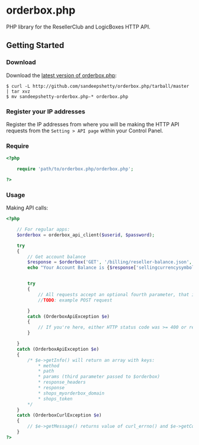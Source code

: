 # orderbox.php

PHP library for the ResellerClub and LogicBoxes HTTP API.


## Getting Started

### Download
Download the [latest version of orderbox.php](https://github.com/sandeepshetty/orderbox.php/archives/master):

```shell
$ curl -L http://github.com/sandeepshetty/orderbox.php/tarball/master | tar xvz
$ mv sandeepshetty-orderbox.php-* orderbox.php
```

### Register your IP addresses

Register the IP addresses from where you will be making the HTTP API requests from the `Setting > API page` within your Control Panel.


### Require

```php
<?php

	require 'path/to/orderbox.php/orderbox.php';

?>
```

### Usage

Making API calls:

```php
<?php

	// For regular apps:
	$orderbox = orderbox_api_client($userid, $password);

	try
	{
		// Get account balance
		$response = $orderbox('GET', '/billing/reseller-balance.json', array('reseller-id'=>'53557'));
		echo "Your Account Balance is {$response['sellingcurrencysymbol']} {$response['sellingcurrencybalance']}";


		try
		{
			// All requests accept an optional fourth parameter, that is populated with the response headers.
			//TODO: example POST request

		}
		catch (OrderboxApiException $e)
		{
			// If you're here, either HTTP status code was >= 400 or response contained the key 'errors'
		}

	}
	catch (OrderboxApiException $e)
	{
		/* $e->getInfo() will return an array with keys:
			* method
			* path
			* params (third parameter passed to $orderbox)
			* response_headers
			* response
			* shops_myorderbox_domain
			* shops_token
		*/
	}
	catch (OrderboxCurlException $e)
	{
		// $e->getMessage() returns value of curl_errno() and $e->getCode() returns value of curl_ error()
	}
?>
```
